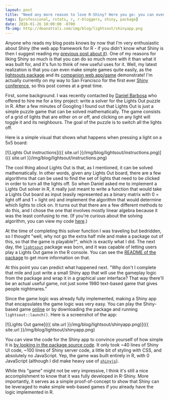 ```yaml
---
layout: post
title: "Need any more reason to love R-Shiny? Here you go: you can even use Shiny to create simple games!"
tags: [professional, rstats, r, r-bloggers, shiny, package]
date: 2016-01-26 10:00:00 -0700
fb-img: http://deanattali.com/img/blog/lightsout/shinyapp.png
---
```


Anyone who reads my blog posts knows by now that I'm very enthusiastic about Shiny (the web app framework for R - if you didn't know what Shiny is then I suggest reading my [previous post about it](http://deanattali.com/blog/building-shiny-apps-tutorial/)). One of my reasons for liking Shiny so much is that you can do so much more with it than what it was built for, and it's fun to think of new useful uses for it. Well, my latest realization is that you can even make simple games quite easily, as the [lightsouts package](https://github.com/daattali/lightsout) and its [companion web app/game](http://daattali.com/shiny/lightsout/) demonstrate! I'm actually currently on my way to San Francisco for the first ever [Shiny conference](http://rstudio.org/shinydevcon), so this post comes at a great time.

First, some background. I was recently contacted by [Daniel Barbosa](https://pt.linkedin.com/in/danielbarbosa) who offered to hire me for a tiny project: write a solver for the Lights Out puzzle in R. After a few minutes of Googling I found out that Lights Out is just a simple puzzle game that can be solved mathematically. The game consists of a grid of lights that are either on or off, and clicking on any light will toggle it and its neighbours. The goal of the puzzle is to switch all the lights off. 

Here is a simple visual that shows what happens when pressing a light on a 5x5 board:

[![Lights Out instructions]({{ site.url }}/img/blog/lightsout/instructions.png)]({{ site.url }}/img/blog/lightsout/instructions.png)

The cool thing about Lights Out is that, as I mentioned, it can be solved mathematically. In other words, given any Lights Out board, there are a few algorithms that can be used to find the set of lights that need to be clicked in order to turn all the lights off. So when Daniel asked me to implement a Lights Out solver in R, it really just meant to write a function that would take a Lights Out board as input (easily represented as a binary matrix with 0 = light off and 1 = light on) and implement the algorithm that would determine which lights to click on. It turns out that there are a few different methods to do this, and I chose the one that involves mostly linear algebra because it was the least confusing to me. (If you're curious about the solving algorithm, you can view my code [here](https://github.com/daattali/lightsout/blob/master/R/solve.R).)

At the time of completing this solver function I was traveling but bedridden, so I thought "well, why not go the extra half mile and make a package out of this, so that the game is playable?", which is exactly what I did. The next day, the [`lightsout`](https://github.com/daattali/lightsout) package was born, and it was capable of letting users play a Lights Out game in the R console. You can see the [README of the package](https://github.com/daattali/lightsout) to get more information on that.

At this point you can predict what happened next. "Why don't I complete that mile and just write a small Shiny app that will use the gameplay logic from the package and wrap it in a graphical user interface? That way there'll be an actual useful game, not just some 1980 text-based game that gives people nightmares." 

Since the game logic was already fully implemented, making a Shiny app that encapsulates the game logic was very easy. You can play the Shiny-based game [online](http://daattali.com/shiny/lightsout/) or by downloading the package and running `lightsout::launch()`. Here is a screenshot of the app:

[![Lights Out game]({{ site.url }}/img/blog/lightsout/shinyapp.png)]({{ site.url }}/img/blog/lightsout/shinyapp.png)

You can view the code for the Shiny app to convince yourself of how simple it is [by looking in the package source code](https://github.com/daattali/lightsout/tree/master/inst/shiny). It only took ~40 lines of Shiny UI code, ~100 lines of Shiny server code, a little bit of styling with CSS, and absolutely no JavaScript. Yep, the game was built entirely in R, with 0 JavaScript (although I did make heavy use of [`shinyjs`](https://github.com/daattali/shinyjs)).

While this "game" might not be very impressive, I think it's still a nice accomplishment to know that it was fully developed in R-Shiny. More importantly, it serves as a simple proof-of-concept to show that Shiny can be leveraged to make simple web-based games if you already have the logic implemented in R. 
